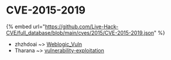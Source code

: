 # CVE-2015-2019
{% embed url="https://github.com/Live-Hack-CVE/full_database/blob/main/cves/2015/CVE-2015-2019.json" %}

* zhzhdoai ~> [Weblogic_Vuln](https://www.alice-snow.ru/2015/database/cve-2015-2019/weblogic_vuln-zhzhdoai)
* Tharana ~> [vulnerability-exploitation](https://www.alice-snow.ru/2015/database/cve-2015-2019/vulnerability-exploitation-tharana)